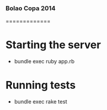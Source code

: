 
### Bolao Copa 2014
=============

# Starting the server
- bundle exec ruby app.rb

# Running tests
- bundle exec rake test